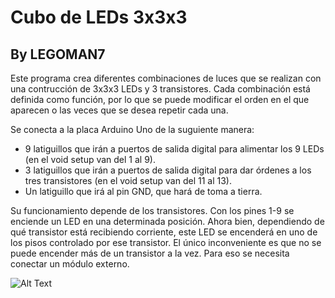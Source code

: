 # Cubo de LEDs 3x3x3
##  By LEGOMAN7

Este programa crea diferentes combinaciones de luces que se realizan con una contrucción de 3x3x3 LEDs y 3 transistores. Cada combinación está definida como función, por lo que se puede modificar el orden en el que aparecen o las veces que se desea repetir cada una.

Se conecta a la placa Arduino Uno de la suguiente manera:
- 9 latiguillos que irán a puertos de salida digital para alimentar los 9 LEDs (en el void setup van del 1 al 9).
- 3 latiguillos que irán a puertos de salida digital para dar órdenes a los tres transistores (en el void setup van del 11 al 13).
- Un latiguillo que irá al pin GND, que hará de toma a tierra.

Su funcionamiento depende de los transistores. Con los pines 1-9 se enciende un LED en una determinada posición. Ahora bien, dependiendo de qué transistor está recibiendo corriente, este LED se encenderá en uno de los pisos controlado por ese transistor. El único inconveniente es que no se puede encender más de un transistor a la vez. Para eso se necesita conectar un módulo externo.

![Alt Text](https://github.com/LEGOMAN7/IES-Alfonso-X-Murcia/blob/master/Cubo%203x3x3/Cubo%203x3x3.gif)
